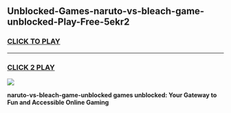 
## Unblocked-Games-naruto-vs-bleach-game-unblocked-Play-Free-5ekr2
<h3>
<a href="https://premium76.site?title=naruto-vs-bleach-game-unblocked&ref=20M">CLICK TO PLAY</a></h3>
<hr>

<h3>
<a href="https://premium76.site?title=naruto-vs-bleach-game-unblocked&ref=20M">CLICK 2 PLAY</a>
  
</h3>

<a href="https://premium76.site?title=naruto-vs-bleach-game-unblocked&ref=19M"><img src="https://clearcache.store/games.png"></a>


**naruto-vs-bleach-game-unblocked games unblocked: Your Gateway to Fun and Accessible Online Gaming**
